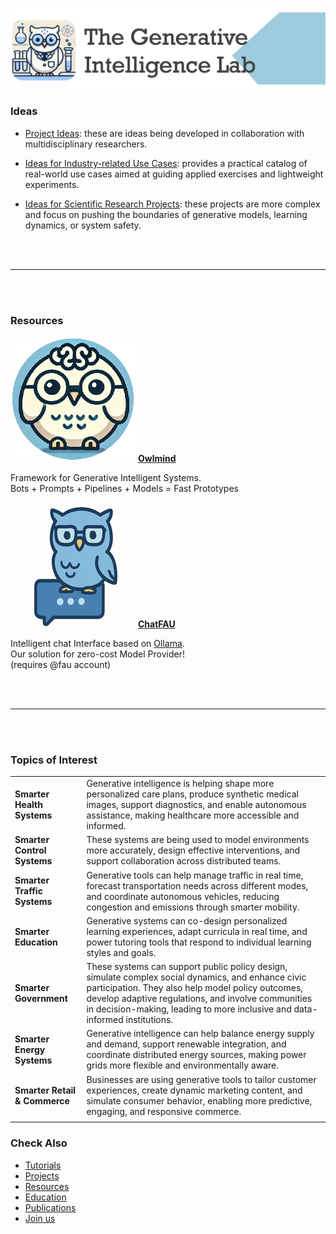 ![GenI-Lab Banner](./images/icons/genilab-banner.png)



### Ideas

* [Project Ideas](https://padlet.com/generativeintelligencelab/ideas): these are ideas being developed  in collaboration with multidisciplinary researchers. 

* [Ideas for Industry-related Use Cases](https://docs.google.com/spreadsheets/d/1Ge2chxRrBjILHkZthtzymqAbs3TkwrGiMMge23zC8jA/edit?usp=sharing): provides a practical catalog of real-world use cases aimed at guiding applied exercises and lightweight experiments.

* [Ideas for Scientific Research Projects](https://docs.google.com/document/d/1kvDZFpP_bHImJSLeVpZmmEuLd-EIC-J9aWbqgIITpFI/edit?usp=sharing): these projects are more complex and focus on pushing the boundaries of generative models, learning dynamics, or system safety. 

<br/>
<br/>

---

<br/>
<br/>

### Resources

<div class="grid-container" data-columns="3">
    <div class="grid-item">
      <img src="./images/icons/owlmind-icon.png"  alt="Owlmind Icon" />
      <a href="https://github.com/genilab/owlmind"><strong>Owlmind</strong></a>
      <p>Framework for Generative Intelligent Systems.<br />
      Bots + Prompts + Pipelines + Models = Fast Prototypes</p>
    </div>
    <div class="grid-item">
      <img src="./images/icons/chatfau-icon.png" alt="ChatFAU Icon" />
      <a href="https://chat.hpc.fau.edu"><strong>ChatFAU</strong></a>
      <p>
        Intelligent chat Interface based on 
        <a href="http://ollama.com">Ollama</a>.<br />
        Our solution for zero-cost Model Provider!<br/>
        (requires @fau account)
      </p>
    </div>
  </div>

<br/>
<br/>

---

<br/>
<br/>

### Topics of Interest 


| | |
| :- | :- |
| **Smarter Health Systems** | Generative intelligence is helping shape more personalized care plans, produce synthetic medical images, support diagnostics, and enable autonomous assistance, making healthcare more accessible and informed. |
| **Smarter Control Systems** | These systems are being used to model environments more accurately, design effective interventions, and support collaboration across distributed teams. |
| **Smarter Traffic Systems** | Generative tools can help manage traffic in real time, forecast transportation needs across different modes, and coordinate autonomous vehicles, reducing congestion and emissions through smarter mobility. |
| **Smarter Education** | Generative systems can co-design personalized learning experiences, adapt curricula in real time, and power tutoring tools that respond to individual learning styles and goals. |
| **Smarter Government** | These systems can support public policy design, simulate complex social dynamics, and enhance civic participation. They also help model policy outcomes, develop adaptive regulations, and involve communities in decision-making, leading to more inclusive and data-informed institutions. |
| **Smarter Energy Systems** | Generative intelligence can help balance energy supply and demand, support renewable integration, and coordinate distributed energy sources, making power grids more flexible and environmentally aware. |
| **Smarter Retail & Commerce** | Businesses are using generative tools to tailor customer experiences, create dynamic marketing content, and simulate consumer behavior, enabling more predictive, engaging, and responsive commerce. |
| | | 


### Check Also

* [Tutorials](./knowledge.md#tutorials)
* [Projects](./projects.md)
* [Resources](./projects.md#resources) 
* [Education](./knowledge.md#education)
* [Publications](./knowledge.md#publications)
* [Join us](./collaborate.md)

 


